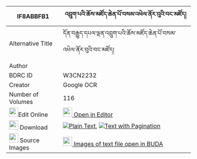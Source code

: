 |IF8ABBFB1|འབྲུག་པའི་ཆོས་མཛོད་ཆེན་པོ་བསམ་འཕེལ་ནོར་བུའི་བང་མཛོད། 
| --- | --- 
|Alternative Title |དོན་བརྒྱུད་དཔལ་ལྡན་འབྲུག་པའི་ཆོས་མཛོད་ཆེན་པོ་བསམ་འཕེལ་ནོར་བུའི་བང་མཛོད།
|Author | 
|BDRC ID | W3CN2232
|Creator | Google OCR
|Number of Volumes| 116
|<img width="25" src="https://img.icons8.com/color/25/000000/edit-property.png">Edit Online| [<img width="25" src="https://avatars.githubusercontent.com/u/45091458?s=200&v=4"> Open in Editor](http://editor.openpecha.org/IF8ABBFB1)
|<img width="25" src="https://img.icons8.com/fluent/48/000000/download-2.png"/>  Download | [![](https://img.icons8.com/color/20/000000/txt.png)Plain Text](https://github.com/Openpecha/IF8ABBFB1/releases/download/v2/drukpa_i_cho_dzochenpo_sampel__plain_IF8ABBFB1.zip), [![](https://img.icons8.com/color/20/000000/txt.png)Text with Pagination](https://github.com/Openpecha/IF8ABBFB1/releases/download/v2/drukpa_i_cho_dzochenpo_sampel__pages_IF8ABBFB1.zip)
|<img width="25" src="https://img.icons8.com/plasticine/100/000000/pictures-folder.png"/>  Source Images | [<img width="25" src="https://library.bdrc.io/icons/BUDA-small.svg"> Images of text file open in BUDA](https://library.bdrc.io/show/bdr:W3CN2232)